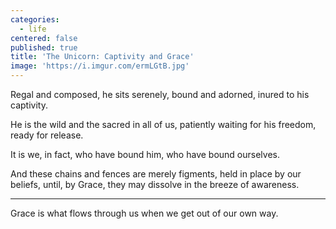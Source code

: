 ```yaml
---
categories:
  - life
centered: false
published: true
title: 'The Unicorn: Captivity and Grace'
image: 'https://i.imgur.com/ermLGtB.jpg'
---
```


Regal and composed,
he sits serenely,
bound and adorned,
inured to his captivity.

He is the wild 
and the sacred
in all of us,
patiently waiting 
for his freedom,
ready for release.

It is we, in fact,
who have bound him,
who have bound ourselves.

And these chains and fences
are merely figments,
held in place by our beliefs,
until, by Grace,
they may dissolve 
in the breeze of awareness.

---

Grace
is what flows through us
when we get out of our own way.


